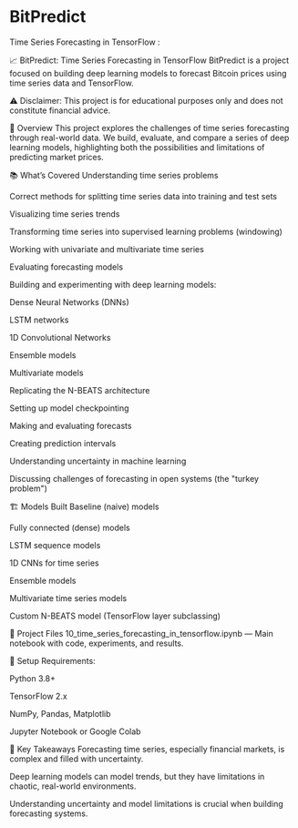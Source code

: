 # BitPredict
Time Series Forecasting in TensorFlow
:

📈 BitPredict: Time Series Forecasting in TensorFlow
BitPredict is a project focused on building deep learning models to forecast Bitcoin prices using time series data and TensorFlow.

⚠️ Disclaimer: This project is for educational purposes only and does not constitute financial advice.

🧠 Overview
This project explores the challenges of time series forecasting through real-world data.
We build, evaluate, and compare a series of deep learning models, highlighting both the possibilities and limitations of predicting market prices.

📚 What’s Covered
Understanding time series problems

Correct methods for splitting time series data into training and test sets

Visualizing time series trends

Transforming time series into supervised learning problems (windowing)

Working with univariate and multivariate time series

Evaluating forecasting models

Building and experimenting with deep learning models:

Dense Neural Networks (DNNs)

LSTM networks

1D Convolutional Networks

Ensemble models

Multivariate models

Replicating the N-BEATS architecture

Setting up model checkpointing

Making and evaluating forecasts

Creating prediction intervals

Understanding uncertainty in machine learning

Discussing challenges of forecasting in open systems (the "turkey problem")

🏗 Models Built
Baseline (naive) models

Fully connected (dense) models

LSTM sequence models

1D CNNs for time series

Ensemble models

Multivariate time series models

Custom N-BEATS model (TensorFlow layer subclassing)

📂 Project Files
10_time_series_forecasting_in_tensorflow.ipynb — Main notebook with code, experiments, and results.

🚀 Setup
Requirements:

Python 3.8+

TensorFlow 2.x

NumPy, Pandas, Matplotlib

Jupyter Notebook or Google Colab

🎯 Key Takeaways
Forecasting time series, especially financial markets, is complex and filled with uncertainty.

Deep learning models can model trends, but they have limitations in chaotic, real-world environments.

Understanding uncertainty and model limitations is crucial when building forecasting systems.

